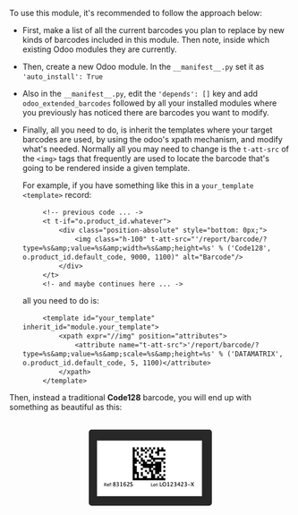 To use this module, it's recommended to follow the approach below:

 - First, make a list of all the current barcodes you plan to replace by new kinds of barcodes included in this module. Then note, inside which existing Odoo modules they are currently.

 - Then, create a new Odoo module. In the `__manifest__.py` set it as `'auto_install': True`

 - Also in the `__manifest__.py`, edit the `'depends': []` key and add `odoo_extended_barcodes` followed by all your installed modules where you previously has noticed there are barcodes you want to modify.

 - Finally, all you need to do, is inherit the templates where your target barcodes are used, by using the odoo's xpath mechanism, and modify what's needed.        Normally all you may need to change is the `t-att-src` of the `<img>` tags that frequently are used to locate the barcode that's going to be rendered inside a given template.

    For example, if you have something like this in a `your_template` `<template>` record:

            <!-- previous code ... ->
            <t t-if="o.product_id.whatever">
                <div class="position-absolute" style="bottom: 0px;">
                    <img class="h-100" t-att-src="'/report/barcode/?type=%s&amp;value=%s&amp;width=%s&amp;height=%s' % ('Code128', o.product_id.default_code, 9000, 1100)" alt="Barcode"/>
                </div>
            </t>
            <!- and maybe continues here ... ->


    all you need to do is:

            <template id="your_template" inherit_id="module.your_template">
                <xpath expr="//img" position="attributes">
                    <attribute name="t-att-src">'/report/barcode/?type=%s&amp;value=%s&amp;scale=%s&amp;height=%s' % ('DATAMATRIX', o.product_id.default_code, 5, 1100)</attribute>
                </xpath>
            </template>

Then, instead a traditional **Code128** barcode, you will end up with something as beautiful as this:

<div align="center" style="margin: 2rem;">
    <img src="./static/description/little_label_example.png" width="50%" style="border-radius: 5px;">
</div>

